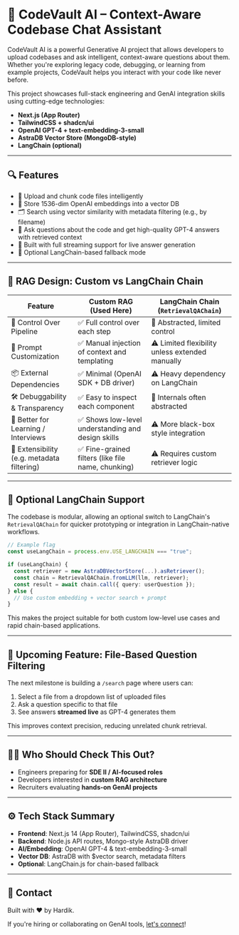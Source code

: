 # 🧠 CodeVault AI – Context-Aware Codebase Chat Assistant

CodeVault AI is a powerful Generative AI project that allows developers to upload codebases and ask intelligent, context-aware questions about them. Whether you're exploring legacy code, debugging, or learning from example projects, CodeVault helps you interact with your code like never before.

This project showcases full-stack engineering and GenAI integration skills using cutting-edge technologies:

* **Next.js (App Router)**
* **TailwindCSS + shadcn/ui**
* **OpenAI GPT-4 + text-embedding-3-small**
* **AstraDB Vector Store (MongoDB-style)**
* **LangChain (optional)**

---

## 🔍 Features

* 📁 Upload and chunk code files intelligently
* 🧠 Store 1536-dim OpenAI embeddings into a vector DB
* 🗂️ Search using vector similarity with metadata filtering (e.g., by filename)
* 💬 Ask questions about the code and get high-quality GPT-4 answers with retrieved context
* 🚀 Built with full streaming support for live answer generation
* 🧩 Optional LangChain-based fallback mode

---

## 🧠 RAG Design: Custom vs LangChain Chain

| Feature                                    | Custom RAG (Used Here)                            | LangChain Chain (`RetrievalQAChain`)            |
| ------------------------------------------ | ------------------------------------------------- | ----------------------------------------------- |
| 🔧 Control Over Pipeline                   | ✅ Full control over each step                     | 🚫 Abstracted, limited control                  |
| 🧠 Prompt Customization                    | ✅ Manual injection of context and templating      | ⚠️ Limited flexibility unless extended manually |
| 📦 External Dependencies                   | ✅ Minimal (OpenAI SDK + DB driver)                | ⚠️ Heavy dependency on LangChain                |
| 🛠 Debuggability & Transparency            | ✅ Easy to inspect each component                  | 🚫 Internals often abstracted                   |
| 🧪 Better for Learning / Interviews        | ✅ Shows low-level understanding and design skills | ⚠️ More black-box style integration             |
| 🧩 Extensibility (e.g. metadata filtering) | ✅ Fine-grained filters (like file name, chunking) | ⚠️ Requires custom retriever logic              |

---

## 🔀 Optional LangChain Support

The codebase is modular, allowing an optional switch to LangChain's `RetrievalQAChain` for quicker prototyping or integration in LangChain-native workflows.

```ts
// Example flag
const useLangChain = process.env.USE_LANGCHAIN === "true";

if (useLangChain) {
  const retriever = new AstraDBVectorStore(...).asRetriever();
  const chain = RetrievalQAChain.fromLLM(llm, retriever);
  const result = await chain.call({ query: userQuestion });
} else {
  // Use custom embedding + vector search + prompt
}
```

This makes the project suitable for both custom low-level use cases and rapid chain-based applications.

---

## 📁 Upcoming Feature: File-Based Question Filtering

The next milestone is building a `/search` page where users can:

1. Select a file from a dropdown list of uploaded files
2. Ask a question specific to that file
3. See answers **streamed live** as GPT-4 generates them

This improves context precision, reducing unrelated chunk retrieval.

---

## 🧑‍💻 Who Should Check This Out?

* Engineers preparing for **SDE II / AI-focused roles**
* Developers interested in **custom RAG architecture**
* Recruiters evaluating **hands-on GenAI projects**

---

## ⚙️ Tech Stack Summary

* **Frontend**: Next.js 14 (App Router), TailwindCSS, shadcn/ui
* **Backend**: Node.js API routes, Mongo-style AstraDB driver
* **AI/Embedding**: OpenAI GPT-4 & text-embedding-3-small
* **Vector DB**: AstraDB with \$vector search, metadata filters
* **Optional**: LangChain.js for chain-based fallback

---

## 💬 Contact

Built with ❤️ by Hardik.

If you're hiring or collaborating on GenAI tools, [let's connect](mailto:your.email@example.com)!
